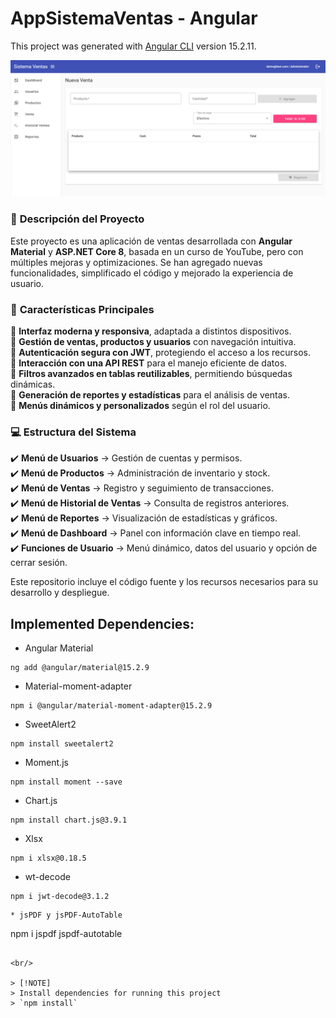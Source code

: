 # AppSistemaVentas - Angular

This project was generated with [Angular CLI](https://github.com/angular/angular-cli) version 15.2.11.

![Design preview](./desktop-preview.png)

### 📌 **Descripción del Proyecto**  

Este proyecto es una aplicación de ventas desarrollada con **Angular Material** y **ASP.NET Core 8**, basada en un curso de YouTube, pero con múltiples mejoras y optimizaciones. Se han agregado nuevas funcionalidades, simplificado el código y mejorado la experiencia de usuario.  

### 🚀 **Características Principales**  
🔹 **Interfaz moderna y responsiva**, adaptada a distintos dispositivos.  
🔹 **Gestión de ventas, productos y usuarios** con navegación intuitiva.  
🔹 **Autenticación segura con JWT**, protegiendo el acceso a los recursos.  
🔹 **Interacción con una API REST** para el manejo eficiente de datos.  
🔹 **Filtros avanzados en tablas reutilizables**, permitiendo búsquedas dinámicas.  
🔹 **Generación de reportes y estadísticas** para el análisis de ventas.  
🔹 **Menús dinámicos y personalizados** según el rol del usuario.  

### 💻 **Estructura del Sistema**  
✔️ **Menú de Usuarios** → Gestión de cuentas y permisos.  
✔️ **Menú de Productos** → Administración de inventario y stock.  
✔️ **Menú de Ventas** → Registro y seguimiento de transacciones.  
✔️ **Menú de Historial de Ventas** → Consulta de registros anteriores.  
✔️ **Menú de Reportes** → Visualización de estadísticas y gráficos.  
✔️ **Menú de Dashboard** → Panel con información clave en tiempo real.  
✔️ **Funciones de Usuario** → Menú dinámico, datos del usuario y opción de cerrar sesión.  

Este repositorio incluye el código fuente y los recursos necesarios para su desarrollo y despliegue.  


## Implemented Dependencies:
* Angular Material
```
ng add @angular/material@15.2.9
```
* Material-moment-adapter
```
npm i @angular/material-moment-adapter@15.2.9
```
* SweetAlert2
```
npm install sweetalert2
```
* Moment.js
```
npm install moment --save
```
* Chart.js
```
npm install chart.js@3.9.1
```
* Xlsx
```
npm i xlsx@0.18.5
```
* wt-decode
```
npm i jwt-decode@3.1.2
```
```
* jsPDF y jsPDF-AutoTable
```
npm i jspdf jspdf-autotable
```

<br/>

> [!NOTE]
> Install dependencies for running this project
> `npm install`
